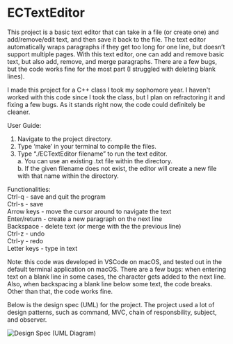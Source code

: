 # ECTextEditor

This project is a basic text editor that can take in a file (or create one) and add/remove/edit text, and then save it back to the file. The text editor automatically wraps paragraphs if they get too long for one line, but doesn’t support multiple pages. With this text editor, one can add and remove basic text, but also add, remove, and merge paragraphs. There are a few bugs, but the code works fine for the most part (I struggled with deleting blank lines).

I made this project for a C++ class I took my sophomore year. I haven't worked with this code since I took the class, but I plan on refractoring it and fixing a few bugs. As it stands right now, the code could definitely be cleaner.

User Guide:  
1. Navigate to the project directory.  
2. Type ‘make’ in your terminal to compile the files.  
3. Type “./ECTextEditor filename” to run the text editor.  
  a. You can use an existing .txt file within the directory.  
  b. If the given filename does not exist, the editor will create a new file with that name within the directory.  

Functionalities:  
  Ctrl-q        - save and quit the program  
  Ctrl-s        - save  
  Arrow keys    - move the cursor around to navigate the text  
  Enter/return  - create a new paragraph on the next line  
  Backspace     - delete text (or merge with the the previous line)  
  Ctrl-z        - undo  
  Ctrl-y        - redo  
  Letter keys   - type in text  

Note: this code was developed in VSCode on macOS, and tested out in the default terminal application on macOS. There are a few bugs: when entering text on a blank line in some cases, the character gets added to the next line. Also, when backspacing a blank line below some text, the code breaks. Other than that, the code works fine.


Below is the design spec (UML) for the project. The project used a lot of design patterns, such as command, MVC, chain of responsbility, subject, and observer.

![Design Spec (UML Diagram)](https://user-images.githubusercontent.com/15129556/85901712-6b547880-b7d0-11ea-8eee-b2c4ef615f29.png)  
